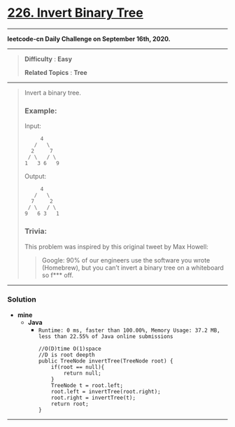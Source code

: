 # [226. Invert Binary Tree](https://leetcode.com/problems/invert-binary-tree/)
---

**leetcode-cn Daily Challenge on September 16th, 2020.**

---

> **Difficulty** : **Easy**
>
> **Related Topics** : **Tree**

---

> Invert a binary tree.
>
> ### Example:
>
> Input:
> ```
>      4
>    /   \
>   2     7
>  / \   / \
> 1   3 6   9
> ```
> Output:
> ```
>      4
>    /   \
>   7     2
>  / \   / \
> 9   6 3   1
> ```
>
> ### Trivia:
> This problem was inspired by this original tweet by Max Howell:
>
> > Google: 90% of our engineers use the software you wrote (Homebrew), but you can’t invert a binary tree on a whiteboard so f*** off.
>

---

### Solution
* **mine**
  * **Java**
    * `Runtime: 0 ms, faster than 100.00%, Memory Usage: 37.2 MB, less than 22.55% of Java online submissions`
      ```
      //O(D)time O(1)space
      //D is root deepth
      public TreeNode invertTree(TreeNode root) {
          if(root == null){
              return null;
          }
          TreeNode t = root.left;
          root.left = invertTree(root.right);
          root.right = invertTree(t);
          return root;
      }
      ```

---
